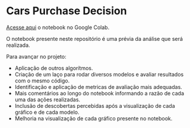 # Cars Purchase Decision

[Acesse aqui](https://colab.research.google.com/drive/1FdBK2hD1w-P-fGfLawjPP78k2qefPJzd) o notebook no Google Colab.

O notebook presente neste repositório é uma prévia da análise que será realizada.

Para avançar no projeto:
- Aplicação de outros algorítmos.
- Criação de um laço para rodar diversos modelos e avaliar resultados com o mesmo código.
- Identificação e aplicação de metricas de avaliação mais adequadas.
- Mais comentários ao longo do notebook informando a razão de cada uma das ações realizadas.
- Inclusão de descobertas percebidas após a visualização de cada gráfico e de cada modelo.
- Melhoria na visualização de cada gráfico presente no notebook.

